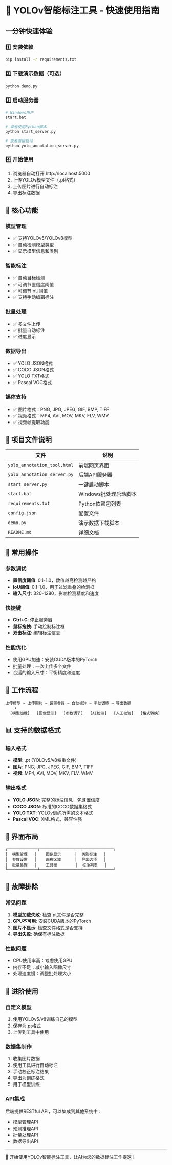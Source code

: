 # 🚀 YOLOv智能标注工具 - 快速使用指南

## 一分钟快速体验

### 1️⃣ 安装依赖
```bash
pip install -r requirements.txt
```

### 2️⃣ 下载演示数据（可选）
```bash
python demo.py
```

### 3️⃣ 启动服务器
```bash
# Windows用户
start.bat

# 或者使用Python脚本
python start_server.py

# 或者直接启动
python yolo_annotation_server.py
```

### 4️⃣ 开始使用
1. 浏览器自动打开 http://localhost:5000
2. 上传YOLOv模型文件（.pt格式）
3. 上传图片进行自动标注
4. 导出标注数据

## 🎯 核心功能

### 模型管理
- ✅ 支持YOLOv5/YOLOv8模型
- ✅ 自动检测模型类型
- ✅ 显示模型信息和类别

### 智能标注
- ✅ 自动目标检测
- ✅ 可调节置信度阈值
- ✅ 可调节IoU阈值
- ✅ 支持手动编辑标注

### 批量处理
- ✅ 多文件上传
- ✅ 批量自动标注
- ✅ 进度显示

### 数据导出
- ✅ YOLO JSON格式
- ✅ COCO JSON格式  
- ✅ YOLO TXT格式
- ✅ Pascal VOC格式

### 媒体支持
- ✅ 图片格式：PNG, JPG, JPEG, GIF, BMP, TIFF
- ✅ 视频格式：MP4, AVI, MOV, MKV, FLV, WMV
- ✅ 视频帧提取功能

## 📁 项目文件说明

| 文件 | 说明 |
|------|------|
| `yolo_annotation_tool.html` | 前端网页界面 |
| `yolo_annotation_server.py` | 后端API服务器 |
| `start_server.py` | 一键启动脚本 |
| `start.bat` | Windows批处理启动脚本 |
| `requirements.txt` | Python依赖包列表 |
| `config.json` | 配置文件 |
| `demo.py` | 演示数据下载脚本 |
| `README.md` | 详细文档 |

## 🔧 常用操作

### 参数调优
- **置信度阈值**: 0.1-1.0，数值越高检测越严格
- **IoU阈值**: 0.1-1.0，用于过滤重叠的检测框
- **输入尺寸**: 320-1280，影响检测精度和速度

### 快捷键
- **Ctrl+C**: 停止服务器
- **鼠标拖拽**: 手动绘制标注框
- **双击标注**: 编辑标注信息

### 性能优化
- 使用GPU加速：安装CUDA版本的PyTorch
- 批量处理：一次上传多个文件
- 合适的输入尺寸：平衡精度和速度

## 🔄 工作流程

```
上传模型 → 上传图片 → 设置参数 → 自动标注 → 手动调整 → 导出数据
    ↓
  [模型加载]   [图像显示]   [参数调节]   [AI检测]   [人工校验]   [格式转换]
```

## 📊 支持的数据格式

### 输入格式
- **模型**: .pt (YOLOv5/v8权重文件)
- **图片**: PNG, JPG, JPEG, GIF, BMP, TIFF
- **视频**: MP4, AVI, MOV, MKV, FLV, WMV

### 输出格式
- **YOLO JSON**: 完整的标注信息，包含置信度
- **COCO JSON**: 标准的COCO数据集格式
- **YOLO TXT**: YOLOv训练所需的文本格式
- **Pascal VOC**: XML格式，兼容性强

## 🎨 界面布局

```
┌─────────────┬──────────────────┬─────────────┐
│  模型管理   │    图像显示      │  类别标注   │
│  参数设置   │    画布区域      │  导出选项   │
│  批量处理   │    工具栏        │  标注列表   │
└─────────────┴──────────────────┴─────────────┘
```

## 🚨 故障排除

### 常见问题
1. **模型加载失败**: 检查.pt文件是否完整
2. **GPU不可用**: 安装CUDA版本的PyTorch
3. **图片不显示**: 检查文件格式是否支持
4. **导出失败**: 确保有标注数据

### 性能问题
- CPU使用率高：考虑使用GPU
- 内存不足：减小输入图像尺寸
- 处理速度慢：调整批处理大小

## 🎉 进阶使用

### 自定义模型
1. 使用YOLOv5/v8训练自己的模型
2. 保存为.pt格式
3. 上传到工具中使用

### 数据集制作
1. 收集图片数据
2. 使用工具进行自动标注
3. 手动校正标注结果
4. 导出为训练格式
5. 用于模型训练

### API集成
后端提供RESTful API，可以集成到其他系统中：
- 模型管理API
- 预测推理API
- 批量处理API
- 数据导出API

---

🎯 开始使用YOLOv智能标注工具，让AI为您的数据标注工作提速！
